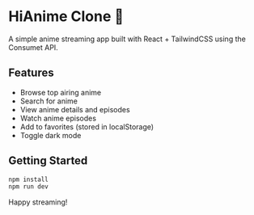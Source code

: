 # HiAnime Clone 🎥

A simple anime streaming app built with React + TailwindCSS using the Consumet API.

## Features

- Browse top airing anime
- Search for anime
- View anime details and episodes
- Watch anime episodes
- Add to favorites (stored in localStorage)
- Toggle dark mode

## Getting Started

```bash
npm install
npm run dev
```

Happy streaming!
